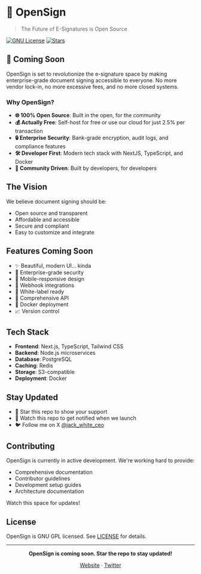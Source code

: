 # 📝 OpenSign

> The Future of E-Signatures is Open Source

[![GNU License](https://img.shields.io/badge/License-GNU%20GPL-blue.svg)](https://www.gnu.org/licenses/gpl-3.0.en.html)
[![Stars](https://img.shields.io/github/stars/JacksonWhite4725/open-signature?style=social)](https://github.com/JacksonWhite4725/open-signature)

## 🚀 Coming Soon

OpenSign is set to revolutionize the e-signature space by making enterprise-grade document signing accessible to everyone. No more vendor lock-in, no more excessive fees, and no more closed systems.

### Why OpenSign?

- **🌐 100% Open Source**: Built in the open, for the community
- **💰 Actually Free**: Self-host for free or use our cloud for just 2.5% per transaction
- **🔒 Enterprise Security**: Bank-grade encryption, audit logs, and compliance features
- **🛠 Developer First**: Modern tech stack with NextJS, TypeScript, and Docker
- **💪 Community Driven**: Built by developers, for developers

## The Vision

We believe document signing should be:
- Open source and transparent
- Affordable and accessible
- Secure and compliant
- Easy to customize and integrate

## Features Coming Soon

- ✨ Beautiful, modern UI... kinda
- 🔐 Enterprise-grade security
- 📱 Mobile-responsive design
- 🔌 Webhook integrations
- 🎨 White-label ready
- 📖 Comprehensive API
- 🐳 Docker deployment
- 📈 Version control

## Tech Stack

- **Frontend**: Next.js, TypeScript, Tailwind CSS
- **Backend**: Node.js microservices
- **Database**: PostgreSQL
- **Caching**: Redis
- **Storage**: S3-compatible
- **Deployment**: Docker

## Stay Updated

- 🌟 Star this repo to show your support
- 👀 Watch this repo to get notified when we launch
- 🐦 Follow me on X [@jack_white_ceo](https://x.com/jack_white_ceo)

## Contributing

OpenSign is currently in active development. We're working hard to provide:
- Comprehensive documentation
- Contributor guidelines
- Development setup guides
- Architecture documentation

Watch this space for updates!

## License

OpenSign is GNU GPL licensed. See [LICENSE](LICENSE) for details.

---

<div align="center">

**OpenSign is coming soon. Star the repo to stay updated!**

[Website](https://www.youtube.com/watch?v=dQw4w9WgXcQ) · [Twitter](https://x.com/jack_white_ceo)

</div>